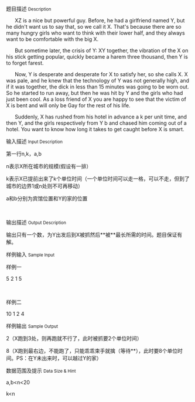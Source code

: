 <div class="panel panel-default">
<div class="area-title">
<span>
题目描述
<small>Description</small>
</span></div>
<div class="panel-body">

<p>      XZ is a nice but powerful guy. Before, he had a girlfriend named Y, but he didn't
want us to say that, so we call it X. That's because there are so many hungry
girls who want to think with their lower half, and they always want to be
comfortable with the big X. </p><p>      But sometime later, the crisis of Y: XY together, the vibration
of the X on his stick getting popular, quickly became a harem three thousand,
then Y is to forget farest. </p><p>      Now, Y is desperate and desperate for X to
satisfy her, so she calls X. X was pale, and he knew that the technology of Y
was not generally high, and if it was together, the dick in less than 15
minutes was going to be worn out. So he started to run away, but then he was hit
by Y and the girls who had just been cool. As a loss friend of X you are happy to see
that the victim of X is bent and will only be Gay for the rest of his life. </p><p>      Suddenly,
X has rushed from his hotel in advance a k per unit time, and then Y, and
the girls respectively from Y b and chased him coming out of a hotel. You want
to know how long it takes to get caught before X is smart.</p>

</div>
</div>

<div class="panel panel-default">
<div class="area-title">
<span>
输入描述
<small>Input Description</small>
</span></div>
<div class="panel-body">
<p>第一行n,k，a,b</p><p>n表示X所在城市的规模(假设有一排）</p><p>k表示X已提前出来了k个单位时间（一个单位时间可以走一格，可以不走，但到了城市的边界1或n处则不可再移动）</p><p>a和b分别为宾馆位置和Y的家的位置</p><p><br></p>

</div>
</div>
<div  class="panel panel-default">
<div class="area-title">
<span>
输出描述
<small>Output Description</small>
</span></div>
<div class="panel-body">

<p>输出只有一个数，为Y出发后到X被抓然后**被**最长所需的时间。题目保证有解。</p>

</div>
</div>


<div class="panel panel-default">
<div class="area-title">
<span>
样例输入
<small>Sample Input</small>
</span></div>
<div class="panel-body">
<p>样例一   </p><p>5 2 1 5</p><p><br></p><p>样例二   </p><p>10 1 2 4</p>

</div>
</div>

<div class="panel panel-default">
<div class="area-title">
<span>
样例输出
<small>Sample Output</small>
</span></div>
<div class="panel-body">
<p>2（X跑到3处，则再跑就不行了，此时被抓要2个单位时间）</p><p>8（X跑到最右边，不能跑了，只能乖乖束手就擒（等待**），此时要8个单位时间。PS：在Y未出来时，可以越过Y的家）</p>

</div>
</div>

<div class="panel panel-default">
<div class="area-title">
<span>
数据范围及提示
<small>Data Size & Hint</small>
</span></div>
<div class="panel-body">
<p>a,b&lt;n&lt;20<br></p><p>k&lt;n</p>
</div>
</div>